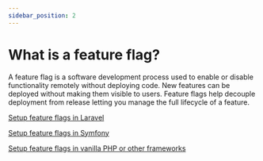 ```yaml
---
sidebar_position: 2
---
```


# What is a feature flag?

A feature flag is a software development process used to enable or disable functionality remotely without deploying code. New features can be deployed without making them visible to users. Feature flags help decouple deployment from release letting you manage the full lifecycle of a feature.

[Setup feature flags in Laravel](/docs/sdks/laravel)

[Setup feature flags in Symfony](/docs/sdks/symfony)

[Setup feature flags in vanilla PHP or other frameworks](/docs/sdks/php)

